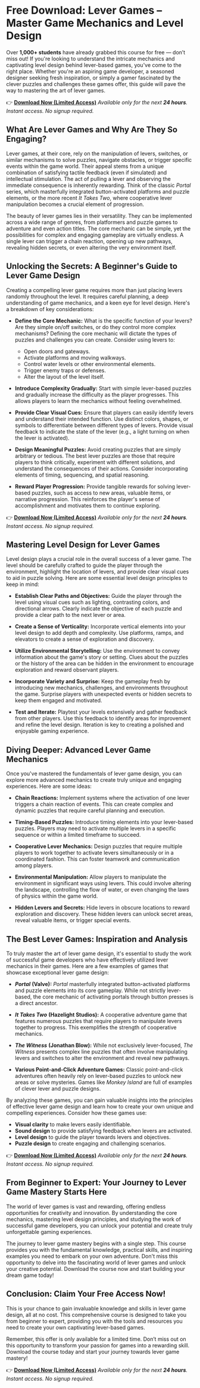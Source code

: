 # Free Download: Lever Games – Master Game Mechanics and Level Design

Over **1,000+ students** have already grabbed this course for free — don’t miss out! If you're looking to understand the intricate mechanics and captivating level design behind lever-based games, you've come to the right place. Whether you're an aspiring game developer, a seasoned designer seeking fresh inspiration, or simply a gamer fascinated by the clever puzzles and challenges these games offer, this guide will pave the way to mastering the art of lever games.

👉 [**Download Now (Limited Access)**](https://udemywork.com/lever-games)
_Available only for the next **24 hours**. Instant access. No signup required._

## What Are Lever Games and Why Are They So Engaging?

Lever games, at their core, rely on the manipulation of levers, switches, or similar mechanisms to solve puzzles, navigate obstacles, or trigger specific events within the game world. Their appeal stems from a unique combination of satisfying tactile feedback (even if simulated) and intellectual stimulation. The act of pulling a lever and observing the immediate consequence is inherently rewarding. Think of the classic *Portal* series, which masterfully integrated button-activated platforms and puzzle elements, or the more recent *It Takes Two*, where cooperative lever manipulation becomes a crucial element of progression.

The beauty of lever games lies in their versatility. They can be implemented across a wide range of genres, from platformers and puzzle games to adventure and even action titles. The core mechanic can be simple, yet the possibilities for complex and engaging gameplay are virtually endless. A single lever can trigger a chain reaction, opening up new pathways, revealing hidden secrets, or even altering the very environment itself.

## Unlocking the Secrets: A Beginner's Guide to Lever Game Design

Creating a compelling lever game requires more than just placing levers randomly throughout the level. It requires careful planning, a deep understanding of game mechanics, and a keen eye for level design. Here's a breakdown of key considerations:

*   **Define the Core Mechanic:** What is the specific function of your levers? Are they simple on/off switches, or do they control more complex mechanisms? Defining the core mechanic will dictate the types of puzzles and challenges you can create. Consider using levers to:

    *   Open doors and gateways.
    *   Activate platforms and moving walkways.
    *   Control water levels or other environmental elements.
    *   Trigger enemy traps or defenses.
    *   Alter the layout of the level itself.

*   **Introduce Complexity Gradually:** Start with simple lever-based puzzles and gradually increase the difficulty as the player progresses. This allows players to learn the mechanics without feeling overwhelmed.

*   **Provide Clear Visual Cues:** Ensure that players can easily identify levers and understand their intended function. Use distinct colors, shapes, or symbols to differentiate between different types of levers. Provide visual feedback to indicate the state of the lever (e.g., a light turning on when the lever is activated).

*   **Design Meaningful Puzzles:** Avoid creating puzzles that are simply arbitrary or tedious. The best lever puzzles are those that require players to think critically, experiment with different solutions, and understand the consequences of their actions. Consider incorporating elements of timing, sequencing, and spatial reasoning.

*   **Reward Player Progression:** Provide tangible rewards for solving lever-based puzzles, such as access to new areas, valuable items, or narrative progression. This reinforces the player's sense of accomplishment and motivates them to continue exploring.

👉 [**Download Now (Limited Access)**](https://udemywork.com/lever-games)
_Available only for the next **24 hours**. Instant access. No signup required._

## Mastering Level Design for Lever Games

Level design plays a crucial role in the overall success of a lever game. The level should be carefully crafted to guide the player through the environment, highlight the location of levers, and provide clear visual cues to aid in puzzle solving. Here are some essential level design principles to keep in mind:

*   **Establish Clear Paths and Objectives:** Guide the player through the level using visual cues such as lighting, contrasting colors, and directional arrows. Clearly indicate the objective of each puzzle and provide a clear path to the next lever or area.

*   **Create a Sense of Verticality:** Incorporate vertical elements into your level design to add depth and complexity. Use platforms, ramps, and elevators to create a sense of exploration and discovery.

*   **Utilize Environmental Storytelling:** Use the environment to convey information about the game's story or setting. Clues about the puzzles or the history of the area can be hidden in the environment to encourage exploration and reward observant players.

*   **Incorporate Variety and Surprise:** Keep the gameplay fresh by introducing new mechanics, challenges, and environments throughout the game. Surprise players with unexpected events or hidden secrets to keep them engaged and motivated.

*   **Test and Iterate:** Playtest your levels extensively and gather feedback from other players. Use this feedback to identify areas for improvement and refine the level design. Iteration is key to creating a polished and enjoyable gaming experience.

## Diving Deeper: Advanced Lever Game Mechanics

Once you've mastered the fundamentals of lever game design, you can explore more advanced mechanics to create truly unique and engaging experiences. Here are some ideas:

*   **Chain Reactions:** Implement systems where the activation of one lever triggers a chain reaction of events. This can create complex and dynamic puzzles that require careful planning and execution.

*   **Timing-Based Puzzles:** Introduce timing elements into your lever-based puzzles. Players may need to activate multiple levers in a specific sequence or within a limited timeframe to succeed.

*   **Cooperative Lever Mechanics:** Design puzzles that require multiple players to work together to activate levers simultaneously or in a coordinated fashion. This can foster teamwork and communication among players.

*   **Environmental Manipulation:** Allow players to manipulate the environment in significant ways using levers. This could involve altering the landscape, controlling the flow of water, or even changing the laws of physics within the game world.

*   **Hidden Levers and Secrets:** Hide levers in obscure locations to reward exploration and discovery. These hidden levers can unlock secret areas, reveal valuable items, or trigger special events.

## The Best Lever Games: Inspiration and Analysis

To truly master the art of lever game design, it's essential to study the work of successful game developers who have effectively utilized lever mechanics in their games. Here are a few examples of games that showcase exceptional lever game design:

*   ***Portal*** **(Valve):** *Portal* masterfully integrated button-activated platforms and puzzle elements into its core gameplay. While not strictly lever-based, the core mechanic of activating portals through button presses is a direct ancestor.

*   ***It Takes Two*** **(Hazelight Studios):** A cooperative adventure game that features numerous puzzles that require players to manipulate levers together to progress. This exemplifies the strength of cooperative mechanics.

*   ***The Witness*** **(Jonathan Blow):** While not exclusively lever-focused, *The Witness* presents complex line puzzles that often involve manipulating levers and switches to alter the environment and reveal new pathways.

*   **Various Point-and-Click Adventure Games:** Classic point-and-click adventures often heavily rely on lever-based puzzles to unlock new areas or solve mysteries. Games like *Monkey Island* are full of examples of clever lever and puzzle designs.

By analyzing these games, you can gain valuable insights into the principles of effective lever game design and learn how to create your own unique and compelling experiences. Consider how these games use:

*   **Visual clarity** to make levers easily identifiable.
*   **Sound design** to provide satisfying feedback when levers are activated.
*   **Level design** to guide the player towards levers and objectives.
*   **Puzzle design** to create engaging and challenging scenarios.

👉 [**Download Now (Limited Access)**](https://udemywork.com/lever-games)
_Available only for the next **24 hours**. Instant access. No signup required._

## From Beginner to Expert: Your Journey to Lever Game Mastery Starts Here

The world of lever games is vast and rewarding, offering endless opportunities for creativity and innovation. By understanding the core mechanics, mastering level design principles, and studying the work of successful game developers, you can unlock your potential and create truly unforgettable gaming experiences.

The journey to lever game mastery begins with a single step. This course provides you with the fundamental knowledge, practical skills, and inspiring examples you need to embark on your own adventure. Don't miss this opportunity to delve into the fascinating world of lever games and unlock your creative potential. Download the course now and start building your dream game today!

## Conclusion: Claim Your Free Access Now!

This is your chance to gain invaluable knowledge and skills in lever game design, all at no cost. This comprehensive course is designed to take you from beginner to expert, providing you with the tools and resources you need to create your own captivating lever-based games.

Remember, this offer is only available for a limited time. Don’t miss out on this opportunity to transform your passion for games into a rewarding skill. Download the course today and start your journey towards lever game mastery!

👉 [**Download Now (Limited Access)**](https://udemywork.com/lever-games)
_Available only for the next **24 hours**. Instant access. No signup required._
